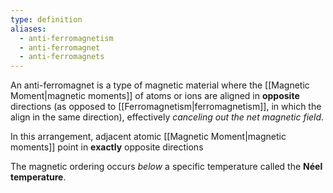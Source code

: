 ```yaml
---
type: definition
aliases:
  - anti-ferromagnetism
  - anti-ferromagnet
  - anti-ferromagnets
---
```

An anti-ferromagnet is a type of magnetic material where the [[Magnetic Moment|magnetic moments]] of atoms or ions are aligned in **opposite** directions (as opposed to [[Ferromagnetism|ferromagnetism]], in which the align in the same direction), effectively *canceling out the net magnetic field*. 

In this arrangement, adjacent atomic [[Magnetic Moment|magnetic moments]] point in **exactly** opposite directions

The magnetic ordering occurs *below* a specific temperature called the **Néel temperature**.
